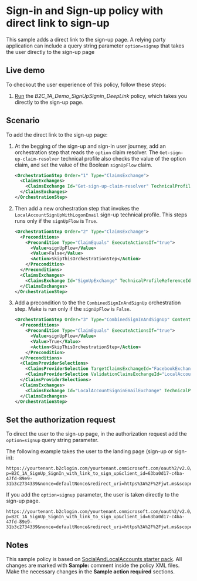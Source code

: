 # Sign-in and Sign-up policy with direct link to sign-up

This sample adds a direct link to the sign-up page. A relying party application can include a query string parameter `option=signup` that takes the user directly  to the sign-up page

## Live demo

To checkout the user experience of this policy, follow these steps:

1. [Run](https://b2clivedemo.b2clogin.com/b2clivedemo.onmicrosoft.com/B2C_1A_Demo_SUSI_Username/oauth2/v2.0/authorize?client_id=cfaf887b-a9db-4b44-ac47-5efff4e2902c&nonce=defaultNonce&redirect_uri=https://jwt.ms&scope=openid&response_type=id_token&option=signup) the *B2C_1A_Demo_SignUpSignin_DeepLink* policy, which takes you directly to the sign-up page.

## Scenario

To add the direct link to the sign-up page:

1. At the begging of the sign-up and sign-in user journey, add an orchestration step that reads the `option` claim resolver. The `Get-sign-up-claim-resolver` technical profile also checks the value of the option claim, and set the value of the Boolean `signUpFlow` claim.
    
    ```xml
    <OrchestrationStep Order="1" Type="ClaimsExchange">
      <ClaimsExchanges>
        <ClaimsExchange Id="Get-sign-up-claim-resolver" TechnicalProfileReferenceId="Get-sign-up-claim-resolver" />
      </ClaimsExchanges>
    </OrchestrationStep>
    ```

1. Then add a new orchestration step that invokes the `LocalAccountSignUpWithLogonEmail` sign-up technical profile. This steps runs only if the `signUpFlow` is `True`.

    ```xml
    <OrchestrationStep Order="2" Type="ClaimsExchange">
      <Preconditions>
        <Precondition Type="ClaimEquals" ExecuteActionsIf="true">
          <Value>signUpFlow</Value>
          <Value>False</Value>
          <Action>SkipThisOrchestrationStep</Action>
        </Precondition>
      </Preconditions>
      <ClaimsExchanges>
        <ClaimsExchange Id="SignUpExchange" TechnicalProfileReferenceId="LocalAccountSignUpWithLogonEmail" />
      </ClaimsExchanges>
    </OrchestrationStep>
    ```

1. Add a precondition to the the `CombinedSignInAndSignUp` orchestration step. Make is run only if the  `signUpFlow` is `False`.

    ```xml
    <OrchestrationStep Order="3" Type="CombinedSignInAndSignUp" ContentDefinitionReferenceId="api.signuporsignin">
      <Preconditions>
        <Precondition Type="ClaimEquals" ExecuteActionsIf="true">
          <Value>signUpFlow</Value>
          <Value>True</Value>
          <Action>SkipThisOrchestrationStep</Action>
        </Precondition>
      </Preconditions>
      <ClaimsProviderSelections>
        <ClaimsProviderSelection TargetClaimsExchangeId="FacebookExchange" />
        <ClaimsProviderSelection ValidationClaimsExchangeId="LocalAccountSigninEmailExchange" />
      </ClaimsProviderSelections>
      <ClaimsExchanges>
        <ClaimsExchange Id="LocalAccountSigninEmailExchange" TechnicalProfileReferenceId="SelfAsserted-LocalAccountSignin-Email" />
      </ClaimsExchanges>
    </OrchestrationStep>
    ```

## Set the authorization request

To direct the user to the sign-up page, in the authorization request add the `option=signup` query string parameter. 

The following example takes the user to the landing page (sign-up or sign-in):

```http
https://yourtenant.b2clogin.com/yourtenant.onmicrosoft.com/oauth2/v2.0/authorize?p=B2C_1A_SignUp_SignIn_with_link_to_sign_up&client_id=63ba0d17-c4ba-47fd-89e9-31b3c2734339&nonce=defaultNonce&redirect_uri=https%3A%2F%2Fjwt.ms&scope=openid&response_type=id_token
```

If you add the `option=signup` parameter, the user is taken directly to the sign-up page.

```http
https://yourtenant.b2clogin.com/yourtenant.onmicrosoft.com/oauth2/v2.0/authorize?p=B2C_1A_SignUp_SignIn_with_link_to_sign_up&client_id=63ba0d17-c4ba-47fd-89e9-31b3c2734339&nonce=defaultNonce&redirect_uri=https%3A%2F%2Fjwt.ms&scope=openid&response_type=id_token&option=signup`
```

## Notes

This sample policy is based on [SocialAndLocalAccounts starter pack](https://github.com/Azure-Samples/active-directory-b2c-custom-policy-starterpack/tree/master/SocialAndLocalAccounts). All changes are marked with **Sample:** comment inside the policy XML files. Make the necessary changes in the **Sample action required** sections. 
